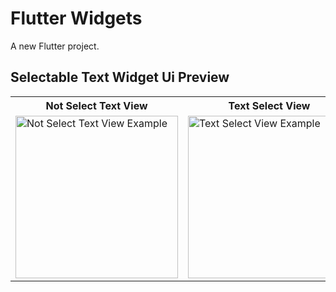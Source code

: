 # Flutter Widgets

A new Flutter project.



## Selectable Text Widget Ui Preview

<table>
  
  
<tr>                    
   <th>Not Select Text View</th>
   <th>Text Select View</th>
   <th>Text All Select View</th>
</tr>  
  
  
  
<tr>

<td>
    <img src="https://github.com/mdsomad/flutter_widgets/assets/103892160/aa121d57-a561-41fe-866e-8075185899a3" alt="Not Select Text View Example" width="260"/>
</td>

<td>
    <img src="https://github.com/mdsomad/flutter_widgets/assets/103892160/28cb6cb6-72ed-4616-bdd2-364633254bec" alt="Text Select View Example" width="260"/>
</td>

<td>
    <img src="https://github.com/mdsomad/flutter_widgets/assets/103892160/89c84dca-4675-4942-bf18-d85fd605ad04" alt="Text All Select View Example" width="260"/>
</td>



  
</tr>

</table>



